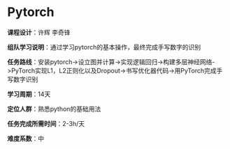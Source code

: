 # Pytorch

**课程设计**：许辉 李奇锋

**组队学习说明**：通过学习pytorch的基本操作，最终完成手写数字的识别

**任务路线**：安装pytorch->设立图并计算->实现逻辑回归->构建多层神经网络->PyTorch实现L1，L2正则化以及Dropout->书写优化器代码->用PyTorch完成手写数字识别

**学习周期**：14天

**定位人群**：熟悉python的基础用法

**任务完成所需时间**：2-3h/天

**难度系数**：中
